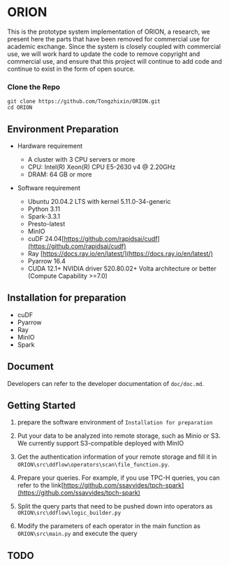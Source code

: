 # ORION
This is the prototype system implementation of ORION, a research, we present here the parts that have been removed for commercial use for academic exchange. 
Since the system is closely coupled with commercial use, we will work hard to update the code to remove copyright and commercial use, and ensure that this project will continue to add code and continue to exist in the form of open source.

### Clone the Repo

```
git clone https://github.com/Tongzhixin/ORION.git
cd ORION
```

## Environment Preparation
- Hardware requirement
    - A cluster with 3 CPU servers or more
    - CPU: Intel(R) Xeon(R) CPU E5-2630 v4 @ 2.20GHz
    - DRAM: 64 GB or more

- Software requirement
    - Ubuntu 20.04.2 LTS with kernel 5.11.0-34-generic
    - Python 3.11
    - Spark-3.3.1
    - Presto-latest
    - MinIO 
    - cuDF 24.04[https://github.com/rapidsai/cudf](https://github.com/rapidsai/cudf)
    - Ray [https://docs.ray.io/en/latest/](https://docs.ray.io/en/latest/)
    - Pyarrow 16.4
    - CUDA 12.1+ NVIDIA driver 520.80.02+ Volta architecture or better (Compute Capability >=7.0)

## Installation for preparation

- cuDF
- Pyarrow
- Ray
- MinIO
- Spark

## Document
Developers can refer to the developer documentation of `doc/doc.md`.

## Getting Started
1. prepare the software environment of `Installation for preparation`
2. Put your data to be analyzed into remote storage, such as Minio or S3. We currently support S3-compatible deployed with MinIO
3. Get the authentication information of your remote storage and fill it in `ORION\src\ddflow\operators\scan\file_function.py`. 

4. Prepare your queries. For example, if you use TPC-H queries, you can refer to the link[https://github.com/ssavvides/tpch-spark](https://github.com/ssavvides/tpch-spark)
5. Split the query parts that need to be pushed down into operators as `ORION\src\ddflow\logic_builder.py`
6. Modify the parameters of each operator in the main function as `ORION\src\main.py` and execute the query

## TODO



